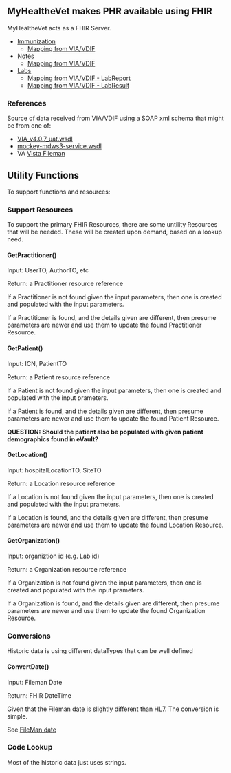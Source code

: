 
## MyHealtheVet makes PHR available using FHIR

MyHealtheVet acts as a FHIR Server.

- [Immunization](StructureDefinition-VA.MHV.PHR.immunization.html)
  - [Mapping from VIA/VDIF](StructureDefinition-VA.MHV.PHR.immunization-mappings.html#mappings-for-via-vdif-fileman-to-fhir-phr-mapping-via-vdif-filem)
- [Notes](StructureDefinition-VA.MHV.PHR.note.html)
  - [Mapping from VIA/VDIF](StructureDefinition-VA.MHV.PHR.note-mappings.html#mappings-for-via-vdif-fileman-to-fhir-phr-mapping-via-vdif-filem)
- [Labs](StructureDefinition-VA.MHV.PHR.lab.html)
  - [Mapping from VIA/VDIF - LabReport](StructureDefinition-VA.MHV.PHR.lab-mappings.html#mappings-for-via-vdif-fileman-to-fhir-phr-mapping-observation-la)
  - [Mapping from VIA/VDIF - LabResult](StructureDefinition-VA.MHV.PHR.lab-mappings.html#mappings-for-via-vdif-fileman-to-fhir-phr-mapping-observation-la-1)

### References

Source of data received from VIA/VDIF using a SOAP xml schema that might be from one of:
- [VIA_v4.0.7_uat.wsdl](C:\Users\johnm\git\VA\mhv-np-via-wsclient\src\main\resources\VIA_v4.0.7_uat.wsdl)
- [mockey-mdws3-service.wsdl](C:\Users\johnm\git\VA\mhv-ap-vde-support\src\test\wsdl\mockey-mdws3-service.wsdl)
- VA [Vista Fileman](http://www.vistapedia.com/index.php/Main_Page)

## Utility Functions

To support functions and resources:

### Support Resources

To support the primary FHIR Resources, there are some untility Resources that will be needed. These will be created upon demand, based on a lookup need.

#### GetPractitioner()

Input: UserTO, AuthorTO, etc

Return: a Practitioner resource reference

If a Practitioner is not found given the input parameters, then one is created and populated with the input parameters.

If a Practitioner is found, and the details given are different, then presume parameters are newer and use them to update the found Practitioner Resource.

#### GetPatient()

Input: ICN, PatientTO

Return: a Patient resource reference

If a Patient is not found given the input parameters, then one is created and populated with the input prameters.

If a Patient is found, and the details given are different, then presume parameters are newer and use them to update the found Patient Resource.

**QUESTION: Should the patient also be populated with given patient demographics found in eVault?**

#### GetLocation()

Input: hospitalLocationTO, SiteTO

Return: a Location resource reference

If a Location is not found given the input parameters, then one is created and populated with the input prameters.

If a Location is found, and the details given are different, then presume parameters are newer and use them to update the found Location Resource.

#### GetOrganization()

Input: organiztion id (e.g. Lab id)

Return: a Organization resource reference

If a Organization is not found given the input parameters, then one is created and populated with the input prameters.

If a Organization is found, and the details given are different, then presume parameters are newer and use them to update the found Organization Resource.

### Conversions

Historic data is using different dataTypes that can be well defined

#### ConvertDate()

Input: Fileman Date

Return: FHIR DateTime

Given that the Fileman date is slightly different than HL7. The conversion is simple.

See [FileMan date](http://www.vistapedia.com/index.php/Date_formats)

### Code Lookup

Most of the historic data just uses strings.
